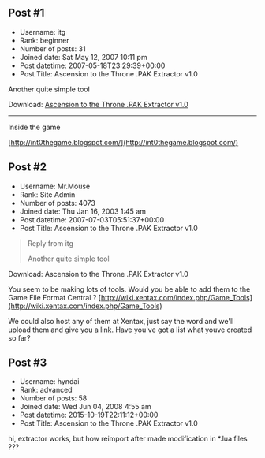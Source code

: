 ## Post #1
- Username: itg
- Rank: beginner
- Number of posts: 31
- Joined date: Sat May 12, 2007 10:11 pm
- Post datetime: 2007-05-18T23:29:39+00:00
- Post Title: Ascension to the Throne .PAK Extractor v1.0

Another quite simple tool  

Download: [Ascension to the Throne .PAK Extractor v1.0](http://int0thegame.blogspot.com/2007/05/ascension-to-throne-pak-extractor-v10.html)

________________________________
Inside the game 

[http://int0thegame.blogspot.com/](http://int0thegame.blogspot.com/)
## Post #2
- Username: Mr.Mouse
- Rank: Site Admin
- Number of posts: 4073
- Joined date: Thu Jan 16, 2003 1:45 am
- Post datetime: 2007-07-03T05:51:37+00:00
- Post Title: Ascension to the Throne .PAK Extractor v1.0

> Reply from itg
>
> Another quite simple tool  

Download: Ascension to the Throne .PAK Extractor v1.0

You seem to be making lots of tools. Would you be able to add them to the Game File Format Central ? [http://wiki.xentax.com/index.php/Game_Tools](http://wiki.xentax.com/index.php/Game_Tools)

We could also host any of them at Xentax, just say the word and we'll upload them and give you a link. Have you've got a list what youve created so far?
## Post #3
- Username: hyndai
- Rank: advanced
- Number of posts: 58
- Joined date: Wed Jun 04, 2008 4:55 am
- Post datetime: 2015-10-19T22:11:12+00:00
- Post Title: Ascension to the Throne .PAK Extractor v1.0

hi, extractor works, but how reimport after made modification in *.lua files ???
